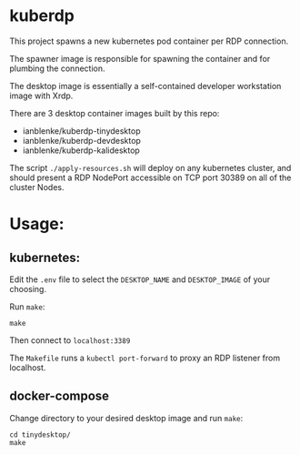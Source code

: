 # kuberdp

This project spawns a new kubernetes pod container per RDP connection.

The spawner image is responsible for spawning the container and for plumbing the connection.

The desktop image is essentially a self-contained developer workstation image with Xrdp.

There are 3 desktop container images built by this repo:

- ianblenke/kuberdp-tinydesktop
- ianblenke/kuberdp-devdesktop
- ianblenke/kuberdp-kalidesktop

The script `./apply-resources.sh` will deploy on any kubernetes cluster, and should present
a RDP NodePort accessible on TCP port 30389 on all of the cluster Nodes.

# Usage:

## kubernetes:

Edit the `.env` file to select the `DESKTOP_NAME` and `DESKTOP_IMAGE` of your choosing.

Run `make`:

    make

Then connect to `localhost:3389`

The `Makefile` runs a `kubectl port-forward` to proxy an RDP listener from localhost.

## docker-compose

Change directory to your desired desktop image and run `make`:

    cd tinydesktop/
    make

